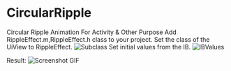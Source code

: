 # CircularRipple
Circular Ripple Animation For Activity &amp; Other Purpose
Add RippleEffect.m,RippleEffect.h class to your project.
Set the class of the UiView to RippleEffect.
![Subclass](http://nsinit.com/gitimages/RippleEffect1.png)
Set initial values from the IB.
![IBValues](http://nsinit.com/gitimages/RippleEffect2.png)

Result:
![Screenshot GIF](http://nsinit.com/gitimages/RippleEffect.gif)
